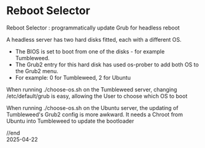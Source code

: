# Reboot Selector
Reboot Selector : programmatically update Grub for headless reboot

A headless server has two hard disks fitted, each with a different OS.
- The BIOS is set to boot from one of the disks - for example Tumbleweed.  
- The Grub2 entry for this hard disk has used os-prober to add both OS to the Grub2 menu.
- For example: 0 for Tumbleweed, 2 for Ubuntu

When running ./choose-os.sh on the Tumbleweed server, changing /etc/default/grub is easy, allowing
the User to choose which OS to boot

When running ./choose-os.sh on the Ubuntu server, the updating of Tumbleweed's Grub2 config is more awkward.
It needs a Chroot from Ubuntu into Tumbleweed to update the bootloader

//end  
2025-04-22
